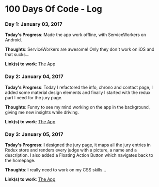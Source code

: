 # 100 Days Of Code - Log

### Day 1: January 03, 2017

**Today's Progress**: Made the app work offline, with ServiceWorkers on Android.

**Thoughts**: ServiceWorkers are awesome! Only they don't work on iOS and that sucks...

**Link(s) to work**: [The App](https://antonderegt.github.io/NAC-Competition/)

### Day 2: January 04, 2017

**Today's Progress**: Today I refactored the info, chrono and contact page, I added some material design elements and finally I started with the redux part I need for the jury page.

**Thoughts**: Funny to see my mind working on the app in the background, giving me new insights while driving.

**Link(s) to work**: [The App](https://antonderegt.github.io/NAC-Competition/)

### Day 3: January 05, 2017

**Today's Progress**: I designed the jury page, it maps all the jury entries in Redux store and renders every judge with a picture, a name and a description. I also added a Floating Action Button which navigates back to the homepage.

**Thoughts**: I really need to work on my CSS skills...

**Link(s) to work**: [The App](https://antonderegt.github.io/NAC-Competition/)

<!--  Example
### Day 1: January 03, 2017

**Today's Progress**: ...

**Thoughts**: ...

**Link(s) to work**: [link](http://www.example.com)
-->
